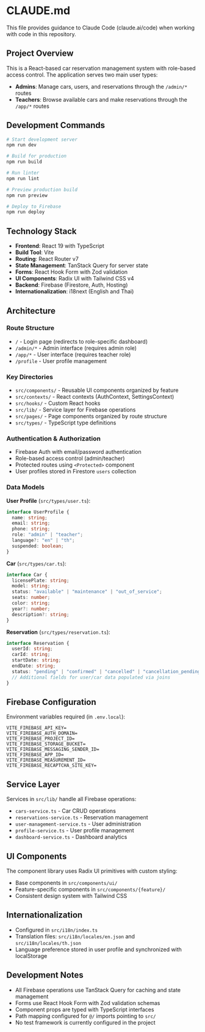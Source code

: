 # CLAUDE.md

This file provides guidance to Claude Code (claude.ai/code) when working with code in this repository.

## Project Overview

This is a React-based car reservation management system with role-based access control. The application serves two main user types:

- **Admins**: Manage cars, users, and reservations through the `/admin/*` routes
- **Teachers**: Browse available cars and make reservations through the `/app/*` routes

## Development Commands

```bash
# Start development server
npm run dev

# Build for production
npm run build

# Run linter
npm run lint

# Preview production build
npm run preview

# Deploy to Firebase
npm run deploy
```

## Technology Stack

- **Frontend**: React 19 with TypeScript
- **Build Tool**: Vite
- **Routing**: React Router v7
- **State Management**: TanStack Query for server state
- **Forms**: React Hook Form with Zod validation
- **UI Components**: Radix UI with Tailwind CSS v4
- **Backend**: Firebase (Firestore, Auth, Hosting)
- **Internationalization**: i18next (English and Thai)

## Architecture

### Route Structure

- `/` - Login page (redirects to role-specific dashboard)
- `/admin/*` - Admin interface (requires admin role)
- `/app/*` - User interface (requires teacher role)
- `/profile` - User profile management

### Key Directories

- `src/components/` - Reusable UI components organized by feature
- `src/contexts/` - React contexts (AuthContext, SettingsContext)
- `src/hooks/` - Custom React hooks
- `src/lib/` - Service layer for Firebase operations
- `src/pages/` - Page components organized by route structure
- `src/types/` - TypeScript type definitions

### Authentication & Authorization

- Firebase Auth with email/password authentication
- Role-based access control (admin/teacher)
- Protected routes using `<Protected>` component
- User profiles stored in Firestore `users` collection

### Data Models

**User Profile** (`src/types/user.ts`):

```typescript
interface UserProfile {
  name: string;
  email: string;
  phone: string;
  role: "admin" | "teacher";
  language?: "en" | "th";
  suspended: boolean;
}
```

**Car** (`src/types/car.ts`):

```typescript
interface Car {
  licensePlate: string;
  model: string;
  status: "available" | "maintenance" | "out_of_service";
  seats: number;
  color: string;
  year?: number;
  description?: string;
}
```

**Reservation** (`src/types/reservation.ts`):

```typescript
interface Reservation {
  userId: string;
  carId: string;
  startDate: string;
  endDate: string;
  status: "pending" | "confirmed" | "cancelled" | "cancellation_pending";
  // Additional fields for user/car data populated via joins
}
```

## Firebase Configuration

Environment variables required (in `.env.local`):

```
VITE_FIREBASE_API_KEY=
VITE_FIREBASE_AUTH_DOMAIN=
VITE_FIREBASE_PROJECT_ID=
VITE_FIREBASE_STORAGE_BUCKET=
VITE_FIREBASE_MESSAGING_SENDER_ID=
VITE_FIREBASE_APP_ID=
VITE_FIREBASE_MEASUREMENT_ID=
VITE_FIREBASE_RECAPTCHA_SITE_KEY=
```

## Service Layer

Services in `src/lib/` handle all Firebase operations:

- `cars-service.ts` - Car CRUD operations
- `reservations-service.ts` - Reservation management
- `user-management-service.ts` - User administration
- `profile-service.ts` - User profile management
- `dashboard-service.ts` - Dashboard analytics

## UI Components

The component library uses Radix UI primitives with custom styling:

- Base components in `src/components/ui/`
- Feature-specific components in `src/components/{feature}/`
- Consistent design system with Tailwind CSS

## Internationalization

- Configured in `src/i18n/index.ts`
- Translation files: `src/i18n/locales/en.json` and `src/i18n/locales/th.json`
- Language preference stored in user profile and synchronized with localStorage

## Development Notes

- All Firebase operations use TanStack Query for caching and state management
- Forms use React Hook Form with Zod validation schemas
- Component props are typed with TypeScript interfaces
- Path mapping configured for `@/` imports pointing to `src/`
- No test framework is currently configured in the project

